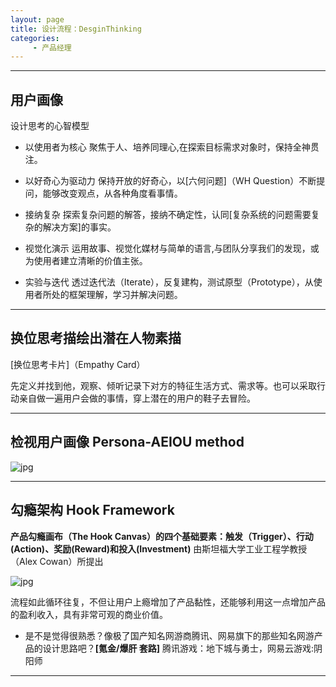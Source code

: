 ```yaml
---
layout: page
title: 设计流程：DesginThinking
categories:
     - 产品经理
---
```


---

## 用户画像
设计思考的心智模型

* 以使用者为核心
聚焦于人、培养同理心,在探索目标需求对象时，保持全神贯注。

* 以好奇心为驱动力
保持开放的好奇心，以[六何问题]（WH Question）不断提问，能够改变观点，从各种角度看事情。

* 接纳复杂
探索复杂问题的解答，接纳不确定性，认同[复杂系统的问题需要复杂的解决方案]的事实。

* 视觉化演示
运用故事、视觉化媒材与简单的语言,与团队分享我们的发现，或为使用者建立清晰的价值主张。

* 实验与迭代
透过迭代法（Iterate），反复建构，测试原型（Prototype），从使用者所处的框架理解，学习并解决问题。

---

## 换位思考描绘出潜在人物素描
[换位思考卡片]（Empathy Card）

先定义并找到他，观察、倾听记录下对方的特征生活方式、需求等。也可以采取行动亲自做一遍用户会做的事情，穿上潜在的用户的鞋子去冒险。

---

## 检视用户画像 Persona-AEIOU method
![jpg](/he1mo/assets/images/PM_AEIOU.png)

---

## 勾瘾架构 Hook Framework

**产品勾瘾画布（The Hook Canvas）的四个基础要素：触发（Trigger）、行动(Action)、奖励(Reward)和投入(Investment)** 由斯坦福大学工业工程学教授（Alex Cowan）所提出

![jpg](/he1mo/assets/images/Hook_Framework.png)


流程如此循环往复，不但让用户上瘾增加了产品黏性，还能够利用这一点增加产品的盈利收入，具有非常可观的商业价值。

* 是不是觉得很熟悉？像极了国产知名网游商腾讯、网易旗下的那些知名网游产品的设计思路吧？**[氪金/爆肝 套路]** 
腾讯游戏：地下城与勇士，网易云游戏:阴阳师

---
